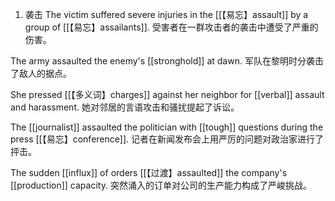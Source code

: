 1. 袭击
The victim suffered severe injuries in the [[【易忘】assault]] by a group of [[【易忘】assailants]].
受害者在一群攻击者的袭击中遭受了严重的伤害。

The army assaulted the enemy's [[stronghold]] at dawn.
军队在黎明时分袭击了敌人的据点。

She pressed [[【多义词】charges]] against her neighbor for [[verbal]] assault and harassment.
她对邻居的言语攻击和骚扰提起了诉讼。

The [[journalist]] assaulted the politician with [[tough]] questions during the press [[【易忘】conference]].
记者在新闻发布会上用严厉的问题对政治家进行了抨击。

The sudden [[influx]] of orders [[【过渡】assaulted]] the company's [[production]] capacity.
突然涌入的订单对公司的生产能力构成了严峻挑战。

